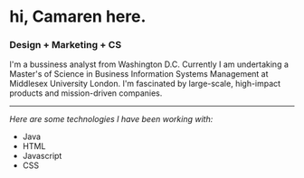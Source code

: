 <h1>hi, Camaren here.</h1>
<h3>Design + Marketing + CS</h3>
<p1> I'm a bussiness analyst from Washington D.C. Currently I am undertaking a Master's of Science in Business Information Systems Management at Middlesex University London. I'm fascinated by large-scale, high-impact products and mission-driven companies.</p1>
<hr> 
<p2><i>Here are some technologies I have been working with:</i></p2>
<ul>
  <li>Java</li>
  <li>HTML</li>
  <li>Javascript</li>
  <li>CSS</li>
</ul>


<!---
camarenrogers/camarenrogers is a ✨ special ✨ repository because its `README.md` (this file) appears on your GitHub profile.
You can click the Preview link to take a look at your changes.
--->
